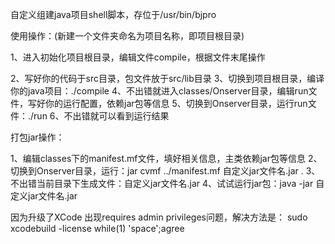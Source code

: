 自定义组建java项目shell脚本，存位于/usr/bin/bjpro

使用操作：(新建一个文件夹命名为项目名称，即项目根目录)

1、进入初始化项目根目录，编辑文件compile，根据文件末尾操作

2、写好你的代码于src目录，包文件放于src/lib目录
3、切换到项目根目录，编译你的java项目：./compile
4、不出错就进入classes/Onserver目录，编辑run文件，写好你的运行配置，依赖jar包等信息
5、切换到Onserver目录，运行run文件：./run
6、不出错就可以看到运行结果

打包jar操作：

1、编辑classes下的manifest.mf文件，填好相关信息，主类依赖jar包等信息
2、切换到Onserver目录，运行：jar cvmf ../manifest.mf 自定义jar文件名.jar .
3、不出错当前目录下生成文件：自定义jar文件名.jar
4、试试运行jar包：java -jar 自定义jar文件名.jar

因为升级了XCode 出现requires admin privileges问题，解决方法是：
sudo xcodebuild -license
while(1) 'space';agree 
